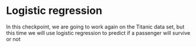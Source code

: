 # Logistic regression
In this checkpoint, we are going to work again on the Titanic data set, but this time we will use logistic regression to predict if a passenger will survive or not
